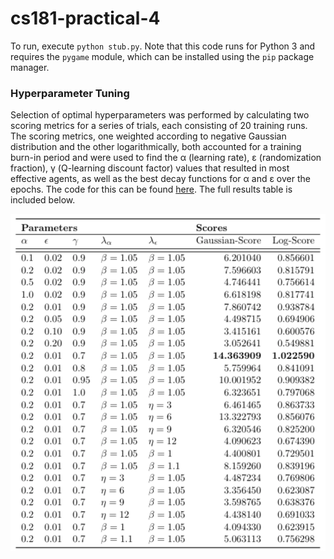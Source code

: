 # cs181-practical-4

To run, execute `python stub.py`. Note that this code runs for Python 3 and requires the `pygame` module, which can be installed using the `pip` package manager.


### Hyperparameter Tuning

Selection of optimal hyperparameters was performed by calculating two scoring metrics for a series of trials, each consisting of 20 training runs. The scoring metrics, one weighted according to negative Gaussian distribution and the other logarithmically, both accounted for a training burn-in period and were used to find the &alpha; (learning rate), &epsilon; (randomization fraction), &gamma; (Q-learning discount factor) values that resulted in most effective agents, as well as the best decay functions for &alpha; and &epsilon; over the epochs. The code for this can be found [here](stub_j.py). The full results table is included below.

![results](results.jpg)
